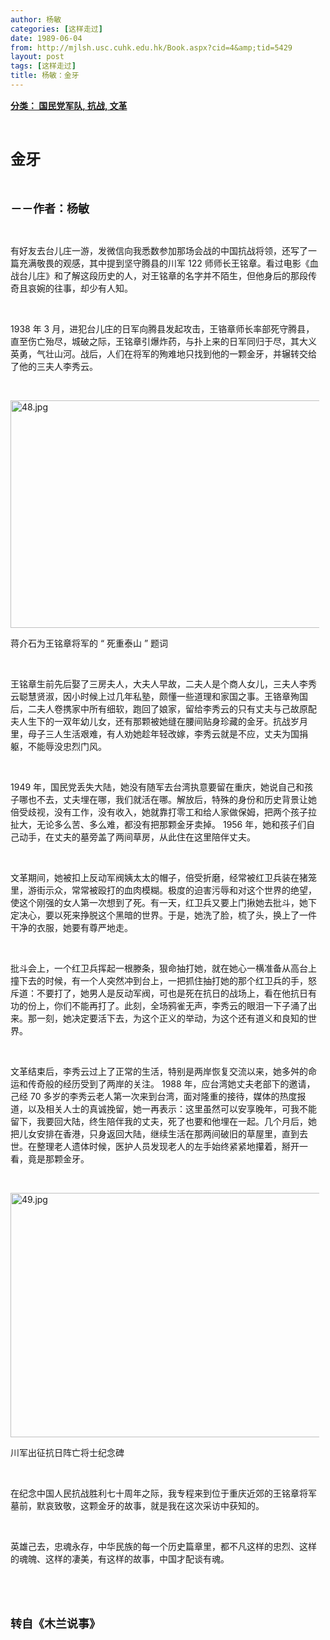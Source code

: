 ```yaml
---
author: 杨敏
categories: [这样走过]
date: 1989-06-04
from: http://mjlsh.usc.cuhk.edu.hk/Book.aspx?cid=4&amp;tid=5429
layout: post
tags: [这样走过]
title: 杨敏：金牙
---
```


<div style="margin: 15px 10px 10px 0px;">
<div>
<span id="ctl00_ContentPlaceHolder1_chapter1_SubjectLabel" style="font-weight:bold;text-decoration:underline;">
   分类： 国民党军队, 抗战, 文革
  </span>
</div>
<p class="p1">
<b>
<font size="5">
<span class="s1">
</span>
<br/>
</font>
</b>
</p>
<p class="p2">
<span class="s1">
<b>
<font size="5">
     金牙
    </font>
</b>
</span>
</p>
<p class="p1">
<b>
<font size="4">
<span class="s1">
</span>
<br/>
</font>
</b>
</p>
<p class="p2">
<span class="s1">
<b>
<font size="4">
     －－作者：杨敏
    </font>
</b>
</span>
</p>
<p class="p1">
<span class="s1">
</span>
<br/>
</p>
<p class="p2">
<span class="s1">
   有好友去台儿庄一游，发微信向我悉数参加那场会战的中国抗战将领，还写了一篇充满敬畏的观感，其中提到坚守腾县的川军
  </span>
<span class="s2">
   122
  </span>
<span class="s1">
   师师长王铭章。看过电影《血战台儿庄》和了解这段历史的人，对王铭章的名字并不陌生，但他身后的那段传奇且哀婉的往事，却少有人知。
  </span>
</p>
<p class="p1">
<span class="s1">
</span>
<br/>
</p>
<p class="p2">
<span class="s2">
   1938
  </span>
<span class="s1">
   年
  </span>
<span class="s2">
   3
  </span>
<span class="s1">
   月，进犯台儿庄的日军向腾县发起攻击，王铬章师长率部死守腾县，直至伤亡殆尽，城破之际，王铭章引爆炸药，与扑上来的日军同归于尽，其大义英勇，气壮山河。战后，人们在将军的殉难地只找到他的一颗金牙，并辗转交给了他的三夫人李秀云。
  </span>
</p>
<p class="p1">
<span class="s1">
</span>
<br/>
</p>
<p class="p3">
<span class="s1">
<img alt="48.jpg" border="0" height="364" src="http://mjlsh.usc.cuhk.edu.hk/medias/contents/5429/48.jpg" width="550"/>
</span>
</p>
<p class="p2">
<span class="s1">
   蒋介石为王铭章将军的
  </span>
<span class="s2">
   “
  </span>
<span class="s1">
   死重泰山
  </span>
<span class="s2">
   ”
  </span>
<span class="s1">
   题词
  </span>
</p>
<p class="p1">
<span class="s1">
</span>
<br/>
</p>
<p class="p2">
<span class="s1">
   王铭章生前先后娶了三房夫人，大夫人早故，二夫人是个商人女儿，三夫人李秀云聪慧贤淑，因小时候上过几年私塾，颇懂一些道理和家国之事。王铬章殉国后，二夫人卷携家中所有细软，跑回了娘家，留给李秀云的只有丈夫与己故原配夫人生下的一双年幼儿女，还有那颗被她缝在腰间贴身珍藏的金牙。抗战岁月里，母子三人生活艰难，有人劝她趁年轻改嫁，李秀云就是不应，丈夫为国捐躯，不能辱没忠烈门风。
  </span>
</p>
<p class="p1">
<span class="s1">
</span>
<br/>
</p>
<p class="p2">
<span class="s2">
   1949
  </span>
<span class="s1">
   年，国民党丢失大陆，她没有随军去台湾执意要留在重庆，她说自己和孩子哪也不去，丈夫埋在哪，我们就活在哪。解放后，特殊的身份和历史背景让她倍受歧视，没有工作，没有收入，她就靠打零工和给人家做保姆，把两个孩子拉扯大，无论多么苦、多么难，都没有把那颗金牙卖掉。
  </span>
<span class="s2">
   1956
  </span>
<span class="s1">
   年，她和孩子们自己动手，在丈夫的墓旁盖了两间草房，从此住在这里陪伴丈夫。
  </span>
</p>
<p class="p1">
<span class="s1">
</span>
<br/>
</p>
<p class="p2">
<span class="s1">
   文革期间，她被扣上反动军阀姨太太的帽子，倍受折磨，经常被红卫兵装在猪笼里，游街示众，常常被殴打的血肉模糊。极度的迫害污辱和对这个世界的绝望，使这个刚强的女人第一次想到了死。有一天，红卫兵又要上门揪她去批斗，她下定决心，要以死来挣脱这个黑暗的世界。于是，她洗了脸，梳了头，换上了一件干净的衣服，她要有尊严地走。
  </span>
</p>
<p class="p1">
<span class="s1">
</span>
<br/>
</p>
<p class="p2">
<span class="s1">
   批斗会上，一个红卫兵挥起一根滕条，狠命抽打她，就在她心一横准备从高台上撞下去的时候，有一个人突然冲到台上，一把抓住抽打她的那个红卫兵的手，怒斥道：不要打了，她男人是反动军阀，可也是死在抗日的战场上，看在他抗日有功的份上，你们不能再打了。此刻，全场鸦雀无声，李秀云的眼泪一下子涌了出来。那一刻，她决定要活下去，为这个正义的举动，为这个还有道义和良知的世界。
  </span>
</p>
<p class="p1">
<span class="s1">
</span>
<br/>
</p>
<p class="p2">
<span class="s1">
   文革结束后，李秀云过上了正常的生活，特别是两岸恢复交流以来，她多舛的命运和传奇般的经历受到了两岸的关注。
  </span>
<span class="s2">
   1988
  </span>
<span class="s1">
   年，应台湾她丈夫老部下的邀请，己经
  </span>
<span class="s2">
   70
  </span>
<span class="s1">
   多岁的李秀云老人第一次来到台湾，面对隆重的接待，媒体的热度报道，以及相关人士的真诚挽留，她一再表示：这里虽然可以安享晚年，可我不能留下，我要回大陆，终生陪伴我的丈夫，死了也要和他埋在一起。几个月后，她把儿女安排在香港，只身返回大陆，继续生活在那两间破旧的草屋里，直到去世。在整理老人遗体时候，医护人员发现老人的左手始终紧紧地攥着，掰开一看，竟是那颗金牙。
  </span>
</p>
<p class="p1">
<span class="s1">
</span>
<br/>
</p>
<p class="p3">
<span class="s1">
<img alt="49.jpg" border="0" height="391" src="http://mjlsh.usc.cuhk.edu.hk/medias/contents/5429/49.jpg" width="550"/>
</span>
</p>
<p class="p2">
<span class="s1">
   川军出征抗日阵亡将士纪念碑
  </span>
</p>
<p class="p1">
<span class="s1">
</span>
<br/>
</p>
<p class="p2">
<span class="s1">
   在纪念中国人民抗战胜利七十周年之际，我专程来到位于重庆近郊的王铭章将军墓前，默哀致敬，这颗金牙的故事，就是我在这次采访中获知的。
  </span>
</p>
<p class="p1">
<span class="s1">
</span>
<br/>
</p>
<p class="p2">
<span class="s1">
   英雄己去，忠魂永存，中华民族的每一个历史篇章里，都不凡这样的忠烈、这样的魂魄、这样的凄美，有这样的故事，中国才配谈有魂。
  </span>
</p>
<p class="p1">
<span class="s1">
</span>
<br/>
</p>
<p class="p1">
<b>
<font size="4">
<span class="s1">
</span>
<br/>
</font>
</b>
</p>
<p class="p2">
<span class="s1">
<b>
<font size="4">
     转自《木兰说事》
    </font>
</b>
</span>
</p>
</div>
